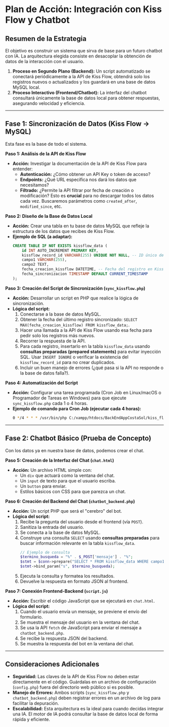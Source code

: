# Plan de Acción: Integración con Kiss Flow y Chatbot

## Resumen de la Estrategia

El objetivo es construir un sistema que sirva de base para un futuro chatbot con IA. La arquitectura elegida consiste en desacoplar la obtención de datos de la interacción con el usuario.

1.  **Proceso en Segundo Plano (Backend):** Un script automatizado se conectará periódicamente a la API de Kiss Flow, obtendrá solo los registros nuevos o actualizados y los guardará en una base de datos MySQL local.
2.  **Proceso Interactivo (Frontend/Chatbot):** La interfaz del chatbot consultará únicamente la base de datos local para obtener respuestas, asegurando velocidad y eficiencia.

---

## Fase 1: Sincronización de Datos (Kiss Flow -> MySQL)

Esta fase es la base de todo el sistema.

**Paso 1: Análisis de la API de Kiss Flow**
*   **Acción:** Investigar la documentación de la API de Kiss Flow para entender:
    *   **Autenticación:** ¿Cómo obtener un API Key o token de acceso?
    *   **Endpoints:** ¿Qué URL específica nos dará los datos que necesitamos?
    *   **Filtrado:** ¿Permite la API filtrar por fecha de creación o modificación? Esto es **crucial** para no descargar todos los datos cada vez. Buscaremos parámetros como `created_after`, `modified_since`, etc.

**Paso 2: Diseño de la Base de Datos Local**
*   **Acción:** Crear una tabla en tu base de datos MySQL que refleje la estructura de los datos que recibes de Kiss Flow.
*   **Ejemplo de SQL (a adaptar):**
    ```sql
    CREATE TABLE IF NOT EXISTS kissflow_data (
        id INT AUTO_INCREMENT PRIMARY KEY,
        kissflow_record_id VARCHAR(255) UNIQUE NOT NULL, -- ID único del registro en Kiss Flow para evitar duplicados
        campo1 VARCHAR(255),
        campo2 TEXT,
        fecha_creacion_kissflow DATETIME, -- Fecha del registro en Kiss Flow
        fecha_sincronizacion TIMESTAMP DEFAULT CURRENT_TIMESTAMP
    );
    ```

**Paso 3: Creación del Script de Sincronización (`sync_kissflow.php`)**
*   **Acción:** Desarrollar un script en PHP que realice la lógica de sincronización.
*   **Lógica del script:**
    1.  Conectarse a la base de datos MySQL.
    2.  Obtener la fecha del último registro sincronizado: `SELECT MAX(fecha_creacion_kissflow) FROM kissflow_data;`.
    3.  Hacer una llamada a la API de Kiss Flow usando esa fecha para pedir solo los registros más nuevos.
    4.  Recorrer la respuesta de la API.
    5.  Para cada registro, insertarlo en la tabla `kissflow_data` usando **consultas preparadas (prepared statements)** para evitar inyección SQL. Usar `INSERT IGNORE` o verificar la existencia del `kissflow_record_id` para no crear duplicados.
    6.  Incluir un buen manejo de errores (¿qué pasa si la API no responde o la base de datos falla?).

**Paso 4: Automatización del Script**
*   **Acción:** Configurar una tarea programada (Cron Job en Linux/macOS o Programador de Tareas en Windows) para que ejecute `sync_kissflow.php` cada 1 o 4 horas.
*   **Ejemplo de comando para Cron Job (ejecutar cada 4 horas):**
    ```bash
    0 */4 * * * /usr/bin/php C:/xampp/htdocs/BackEndAppCostaSol/kiss_flow/sync_kissflow.php
    ```

---

## Fase 2: Chatbot Básico (Prueba de Concepto)

Con los datos ya en nuestra base de datos, podemos crear el chat.

**Paso 5: Creación de la Interfaz del Chat (`chat.html`)**
*   **Acción:** Un archivo HTML simple con:
    *   Un `div` que actuará como la ventana del chat.
    *   Un `input` de texto para que el usuario escriba.
    *   Un `button` para enviar.
    *   Estilos básicos con CSS para que parezca un chat.

**Paso 6: Creación del Backend del Chat (`chatbot_backend.php`)**
*   **Acción:** Un script PHP que será el "cerebro" del bot.
*   **Lógica del script:**
    1.  Recibe la pregunta del usuario desde el frontend (vía `POST`).
    2.  Sanitiza la entrada del usuario.
    3.  Se conecta a la base de datos MySQL.
    4.  Construye una consulta `SELECT` usando **consultas preparadas** para buscar información relevante en la tabla `kissflow_data`.
        ```php
        // Ejemplo de consulta
        $termino_busqueda = "%" . $_POST['mensaje'] . "%";
        $stmt = $conn->prepare("SELECT * FROM kissflow_data WHERE campo1 LIKE ?");
        $stmt->bind_param("s", $termino_busqueda);
        ```
    5.  Ejecuta la consulta y formatea los resultados.
    6.  Devuelve la respuesta en formato JSON al frontend.

**Paso 7: Conexión Frontend-Backend (`script.js`)**
*   **Acción:** Escribir el código JavaScript que se ejecutará en `chat.html`.
*   **Lógica del script:**
    1.  Cuando el usuario envía un mensaje, se previene el envío del formulario.
    2.  Se muestra el mensaje del usuario en la ventana del chat.
    3.  Se usa la API `fetch` de JavaScript para enviar el mensaje a `chatbot_backend.php`.
    4.  Se recibe la respuesta JSON del backend.
    5.  Se muestra la respuesta del bot en la ventana del chat.

---

## Consideraciones Adicionales

*   **Seguridad:** Las claves de la API de Kiss Flow no deben estar directamente en el código. Guárdalas en un archivo de configuración (`config.php`) fuera del directorio web público si es posible.
*   **Manejo de Errores:** Ambos scripts (`sync_kissflow.php` y `chatbot_backend.php`) deben registrar errores en un archivo de log para facilitar la depuración.
*   **Escalabilidad:** Esta arquitectura es la ideal para cuando decidas integrar una IA. El motor de IA podrá consultar la base de datos local de forma rápida y eficiente.
